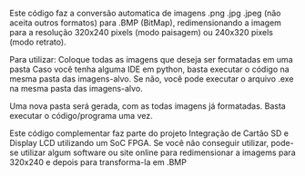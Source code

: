 Este código faz a conversão automatica de imagens .png .jpg .jpeg (não aceita outros formatos) para .BMP (BitMap), redimensionando a imagem para a resolução 320x240 pixels (modo paisagem) ou 240x320 pixels (modo retrato).

Para utilizar:
Coloque todas as imagens que deseja ser formatadas em uma pasta
Caso você tenha alguma IDE em python, basta executar o código na mesma pasta das imagens-alvo.
Se não, você pode executar o arquivo .exe na mesma pasta das imagens-alvo.

Uma nova pasta será gerada, com as todas imagens já formatadas. Basta executar o código/programa uma vez.

Este código complementar faz parte do projeto Integração de Cartão SD e Display LCD utilizando um SoC FPGA.
Se você não conseguir utilizar, pode-se utilizar algum software ou site online para redimensionar a imagems para 320x240 e depois para transforma-la em .BMP

